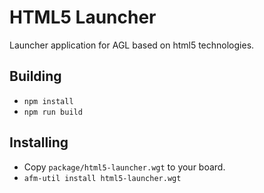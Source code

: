 # HTML5 Launcher

Launcher application for AGL based on html5 technologies.

## Building

* `npm install`
* `npm run build`

## Installing

* Copy `package/html5-launcher.wgt` to your board.
* `afm-util install html5-launcher.wgt`

